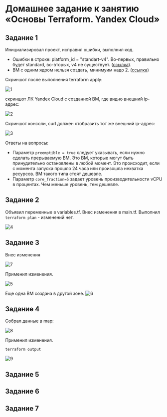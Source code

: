 # Домашнее задание к занятию «Основы Terraform. Yandex Cloud»

## Задание 1

Инициализировал проект, исправил ошибки, выполнил код.
+ Ошибки в строке: platform_id = "standart-v4". Во-первых, правильно будет standard, во-вторых, v4 не существует. ([ссылка](https://cloud.yandex.ru/docs/compute/concepts/vm-platforms)).
+ ВМ с одним ядром нельзя создать, минимуим надо 2. ([ссылка](https://cloud.yandex.ru/docs/compute/concepts/performance-levels))

Скриншот после выполнения terraform apply:

![1](https://github.com/user-attachments/assets/7354b509-9fb0-4570-b6ae-74684e55c246)

скриншот ЛК Yandex Cloud с созданной ВМ, где видно внешний ip-адрес:

![2](https://github.com/user-attachments/assets/5f4237bd-ade5-4c53-88af-d9ba2f9ed91f)

Скриншот консоли, curl должен отобразить тот же внешний ip-адрес:

![3](https://github.com/user-attachments/assets/06b98541-e0a9-478f-8b51-aa2b328d4e3b)

Ответы на вопросы:
+ Параметр `preemptible = true` следует указывать, если нужно сделать прерываемую ВМ. Это ВМ, которые могут быть принудительно остановлены в любой момент. Это происходит, если с момента запуска прошло 24 часа или произошла нехватка ресурсов. ВМ такого типа стоят дешевле.
+ Параметр `core_fraction=5` задает уровень производительности vCPU в процентах. Чем меньше уровень, тем дешевле.


## Задание 2
Объявил переменные в variables.tf. Внес изменения в main.tf.
Выполнил `terraform plan` - изменений нет.

![4](https://github.com/user-attachments/assets/504c7c18-5de1-411d-afcc-d0ac86956401)

## Задание 3

Внес изменения 

![7](https://github.com/user-attachments/assets/f025746e-63a5-4b80-b2f9-ec8bd3e45734)


Применил изменения.

![5](https://github.com/user-attachments/assets/b27490e8-4b10-485c-ac61-0ae944e41036)


Еще одна ВМ создана в другой зоне.
![6](https://github.com/user-attachments/assets/6d214d27-7356-4bb7-b533-69a5f7f2066e)



## Задание 4

Собрал данные в map:

![8](https://github.com/user-attachments/assets/a1c669d1-01cb-4750-8dc1-3bff71a10648)

Применил изменения.

`terraform output`

![9](https://github.com/user-attachments/assets/dcbd0d32-e52c-4c0f-8e02-bc5b25ace630)


## Задание 5


## Задание 6


## Задание 7

